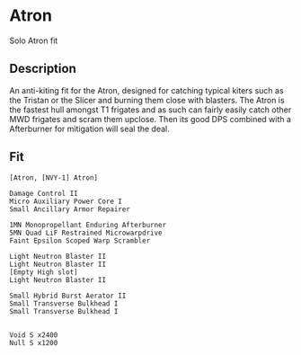 # Atron

Solo Atron fit


## Description

An anti-kiting fit for the Atron, designed for catching typical kiters such as the Tristan or the Slicer and burning them close with blasters. The Atron is the fastest hull amongst T1 frigates and as such can fairly easily catch other MWD frigates and scram them upclose. Then its good DPS combined with a Afterburner for mitigation will seal the deal.



## Fit

```
[Atron, [NVY-1] Atron]

Damage Control II
Micro Auxiliary Power Core I
Small Ancillary Armor Repairer

1MN Monopropellant Enduring Afterburner
5MN Quad LiF Restrained Microwarpdrive
Faint Epsilon Scoped Warp Scrambler

Light Neutron Blaster II
Light Neutron Blaster II
[Empty High slot]
Light Neutron Blaster II

Small Hybrid Burst Aerator II
Small Transverse Bulkhead I
Small Transverse Bulkhead I


Void S x2400
Null S x1200
```